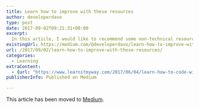 ```yaml
---
title: Learn how to improve with these resources
author: developerdavo
type: post
date: 2017-09-02T09:21:31+00:00
excerpt: 
  In this article, I would like to recommend some non-technical resources that have helped me become a more effective learner, set better goals and improve my focus, creativity and communication skills.
existingUrl: https://medium.com/@developerdavo/learn-how-to-improve-with-these-resources-732c26204115
url: /2017/09/02/learn-how-to-improve-with-these-resources/
categories:
  - Learning
extraContent:
  - {url: "https://www.learnitmyway.com/2017/06/04/learn-how-to-code-with-these-resources/", title: "Learn how to code with these resources"}
publisherInfo: Published on Medium

---
```

This article has been moved to [Medium](https://medium.com/@developerdavo/learn-how-to-improve-with-these-resources-732c26204115).
